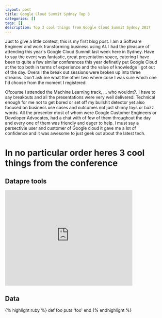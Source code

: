 ```yaml
---
layout: post
title: Google Cloud Summit Sydney Top 3
categories: []
tags: []
description: Top 3 cool things from Google Cloud Summit Sydney 2017
---
```


Just to give a little context, this is my first blog post. I am a Software Engineer and work transforming business using AI. I had the pleasure of attending this year's Google Cloud Summit last week here in Sydney. Have to say
the event was fantastic, great presentation space, catering I have been to quite a few similar conferences this year definetly put Google Cloud at the top both in terms of experience and the value of knowledge I got out of the day. Overall the break out sessions were broken up into three streams. Don't ask me what the other two where cose I was sure which one I'd choose from the moment I registered.

Ofcourse I attended the Machine Learning track, ... who wouldnt?. I have to say breakouts and all the presentations were
very well delivered. Technical enough for me not to get bored or set off my bullshit detector yet also focused 
on business use cases and outcomes not just shinny toys or buzz words. All the presenter most of whom were Google Customer Engineers or Developer Advocates, had a chat with of few of them throughout the day and every one of them was friendly and eager to help. I must say a persectivie user and customer of Google cloud it gave me a lot of confidence and it was awesome to just geek out about the latest tech. 

# In no particular order heres 3 cool things from the conference

## Datapre tools 

<iframe width="420" height="315" src="http://www.youtube.com/embed/dQw4w9WgXcQ" frameborder="0" allowfullscreen></iframe>

## Data

{% highlight ruby %}
def foo
  puts 'foo'
end
{% endhighlight %}
